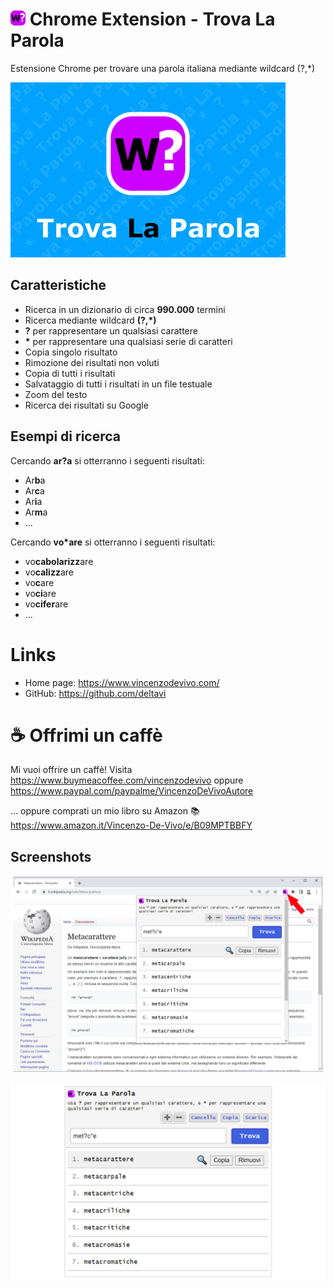 # ![Trova La Parola Icon](ico/btn_word_finder.24x24.png) Chrome Extension - Trova La Parola

Estensione Chrome per trovare una parola italiana mediante wildcard (?,*)

![Banner Trova La Parola](doc/mini.png)

## Caratteristiche

- Ricerca in un dizionario di circa **990.000** termini
- Ricerca mediante wildcard **(?,*)**
- **?** per rappresentare un qualsiasi carattere
- <b>*</b> per rappresentare una qualsiasi serie di caratteri
- Copia singolo risultato
- Rimozione dei risultati non voluti
- Copia di tutti i risultati
- Salvataggio di tutti i risultati in un file testuale
- Zoom del testo
- Ricerca dei risultati su Google

## Esempi di ricerca
Cercando **ar?a** si otterranno i seguenti risultati: 

- Ar**b**a
- Ar**c**a
- Ar**i**a
- Ar**m**a
- ...

Cercando **vo*are** si otterranno i seguenti risultati: 

- vo**cabolarizz**are
- vo**calizz**are
- vo**c**are
- vo**ci**are
- vo**cifer**are
- ...

# Links
- Home page: https://www.vincenzodevivo.com/
- GitHub: https://github.com/deltavi

# ☕ Offrimi un caffè
Mi vuoi offrire un caffè! Visita 
https://www.buymeacoffee.com/vincenzodevivo oppure https://www.paypal.com/paypalme/VincenzoDeVivoAutore

... oppure comprati un mio libro su Amazon 📚 https://www.amazon.it/Vincenzo-De-Vivo/e/B09MPTBBFY

## Screenshots

![Trova La Parola - Screenshot](doc/screenshot.png)

![Trova La Parola - Screenshot 2](doc/screenshot-2.png)